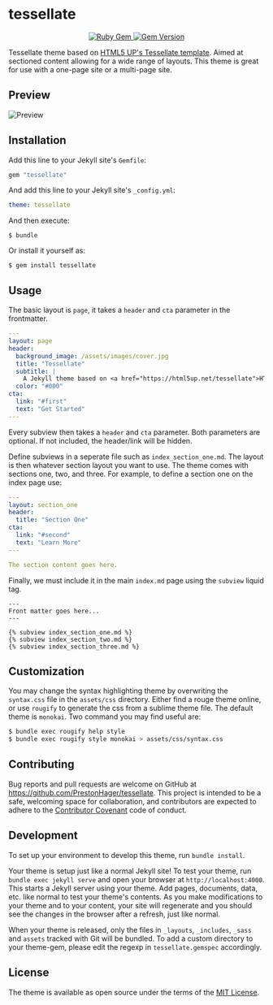 # tessellate

<p align="center">
    <a href="https://github.com/PrestonHager/tessellate/actions/workflows/gem-push.yml">
        <img
            src="https://github.com/PrestonHager/tessellate/actions/workflows/gem-push.yml/badge.svg"
            alt="Ruby Gem" />
    </a>
    <a href="https://rubygems.org/gems/tessellate">
        <img src="http://img.shields.io/gem/v/tessellate.svg?style=flat-square"
            alt="Gem Version" />
    </a>
</p>

Tessellate theme based on [HTML5 UP's Tessellate template][0].
Aimed at sectioned content allowing for a wide range of layouts.
This theme is great for use with a one-page site or a multi-page site.

## Preview

![Preview](_showcase/preview.png)

## Installation

Add this line to your Jekyll site's `Gemfile`:

```ruby
gem "tessellate"
```

And add this line to your Jekyll site's `_config.yml`:

```yaml
theme: tessellate
```

And then execute:

    $ bundle

Or install it yourself as:

    $ gem install tessellate

## Usage

The basic layout is `page`, it takes a `header` and `cta` parameter in the
frontmatter.

```yaml
---
layout: page
header:
  background_image: /assets/images/cover.jpg
  title: "Tessellate"
  subtitle: |
    A Jekyll theme based on <a href="https://html5up.net/tessellate">HTML5 UP's Tessellate template</a>
  color: "#000"
cta:
  link: "#first"
  text: "Get Started"
---
```

Every subview then takes a `header` and `cta` parameter.
Both parameters are optional.
If not included, the header/link will be hidden.

Define subviews in a seperate file such as `index_section_one.md`.
The layout is then whatever section layout you want to use.
The theme comes with sections one, two, and three.
For example, to define a section one on the index page use:

```yaml
---
layout: section_one
header:
  title: "Section One"
cta:
  link: "#second"
  text: "Learn More"
---

The section content goes here.
```

Finally, we must include it in the main `index.md` page using the `subview`
liquid tag.

```liquid
---
Front matter goes here...
---

{% subview index_section_one.md %}
{% subview index_section_two.md %}
{% subview index_section_three.md %}
```

## Customization

You may change the syntax highlighting theme by overwriting the `syntax.css`
file in the `assets/css` directory. Either find a rouge theme online, or use
`rougify` to generate the css from a sublime theme file. The default theme is
`monokai`. Two command you may find useful are:

```sh
$ bundle exec rougify help style
$ bundle exec rougify style monokai > assets/css/syntax.css
```

## Contributing

Bug reports and pull requests are welcome on GitHub at
https://github.com/PrestonHager/tessellate. This project is intended to be a
safe, welcoming space for collaboration, and contributors are expected to adhere
to the [Contributor Covenant](https://www.contributor-covenant.org/) code of
conduct.

## Development

To set up your environment to develop this theme, run `bundle install`.

Your theme is setup just like a normal Jekyll site! To test your theme, run
`bundle exec jekyll serve` and open your browser at `http://localhost:4000`.
This starts a Jekyll server using your theme. Add pages, documents, data, etc.
like normal to test your theme's contents. As you make modifications to your
theme and to your content, your site will regenerate and you should see the
changes in the browser after a refresh, just like normal.

When your theme is released, only the files in `_layouts`, `_includes`, `_sass`
and `assets` tracked with Git will be bundled.
To add a custom directory to your theme-gem, please edit the regexp in
`tessellate.gemspec` accordingly.

## License

The theme is available as open source under the terms of the [MIT
License](https://opensource.org/licenses/MIT).


[0]: https://html5up.net/tessellate

